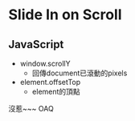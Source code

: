 # Slide In on Scroll

## JavaScript
* window.scrollY
	* 回傳document已滾動的pixels
* element.offsetTop
	* element的頂點

沒惹~~~ OAQ